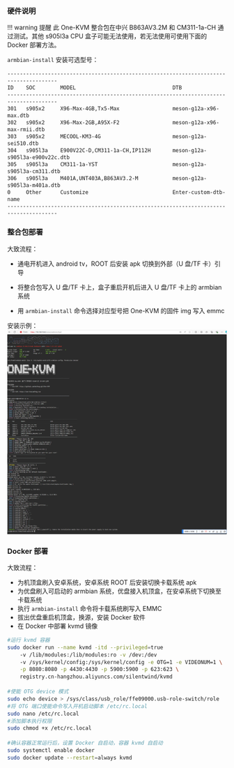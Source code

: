 ### 硬件说明

!!! warning 提醒
    此 One-KVM 整合包在中兴 B863AV3.2M 和 CM311-1a-CH 通过测试。其他 s905l3a CPU 盒子可能无法使用，若无法使用可使用下面的 Docker 部署方法。

`armbian-install` 安装可选型号：
```
--------------------------------------------------------------------------------------
ID    SOC        MODEL                               DTB                                               
--------------------------------------------------------------------------------------
301   s905x2     X96-Max-4GB,Tx5-Max                 meson-g12a-x96-max.dtb                            
302   s905x2     X96-Max-2GB,A95X-F2                 meson-g12a-x96-max-rmii.dtb                       
303   s905x2     MECOOL-KM3-4G                       meson-g12a-sei510.dtb                             
304   s905l3a    E900V22C-D,CM311-1a-CH,IP112H       meson-g12a-s905l3a-e900v22c.dtb                   
305   s905l3a    CM311-1a-YST                        meson-g12a-s905l3a-cm311.dtb                      
306   s905l3a    M401A,UNT403A,B863AV3.2-M           meson-g12a-s905l3a-m401a.dtb                      
0     Other      Customize                           Enter-custom-dtb-name                             
--------------------------------------------------------------------------------------
```

### 整合包部署

大致流程：

- 通电开机进入 android tv，ROOT 后安装 apk 切换到外部（U 盘/TF 卡）引导

- 将整合包写入 U 盘/TF 卡上，盒子重启开机后进入 U 盘/TF 卡上的 armbian 系统

- 用 `armbian-install` 命令选择对应型号把 One-KVM 的固件 img 写入 emmc

安装示例：
![install](./img/PixPin_2024-10-16_22-49-59.png)

### Docker 部署

大致流程：

- 为机顶盒刷入安卓系统，安卓系统 ROOT 后安装切换卡载系统 apk
- 为优盘刷入可启动的 armbian 系统，优盘接入机顶盒，在安卓系统下切换至卡载系统
- 执行 `armbian-install` 命令将卡载系统刷写入 EMMC
- 拔出优盘重启机顶盒，换源，安装 Docker 软件
- 在 Docker 中部署 kvmd 镜像
```bash
#运行 kvmd 容器
sudo docker run --name kvmd -itd --privileged=true
    -v /lib/modules:/lib/modules:ro -v /dev:/dev
    -v /sys/kernel/config:/sys/kernel/config -e OTG=1 -e VIDEONUM=1 \
    -p 8080:8080 -p 4430:4430 -p 5900:5900 -p 623:623 \
    registry.cn-hangzhou.aliyuncs.com/silentwind/kvmd

#使能 OTG device 模式
sudo echo device > /sys/class/usb_role/ffe09000.usb-role-switch/role
#将 OTG 端口使能命令写入开机启动脚本 /etc/rc.local
sudo nano /etc/rc.local
#添加脚本执行权限
sudo chmod +x /etc/rc.local

#确认容器正常运行后，设置 Docker 自启动，容器 kvmd 自启动
sudo systemctl enable docker
sudo docker update --restart=always kvmd
```